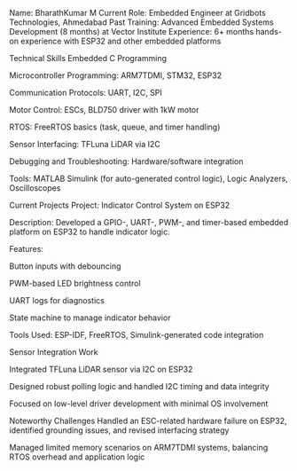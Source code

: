 Name: BharathKumar M
Current Role:  Embedded Engineer at Gridbots Technologies, Ahmedabad
Past Training: Advanced Embedded Systems Development (8 months) at Vector Institute
Experience: 6+ months hands-on experience with ESP32 and other embedded platforms

Technical Skills
Embedded C Programming

Microcontroller Programming: ARM7TDMI, STM32, ESP32

Communication Protocols: UART, I2C, SPI

Motor Control: ESCs, BLD750 driver with 1kW motor

RTOS: FreeRTOS basics (task, queue, and timer handling)

Sensor Interfacing: TFLuna LiDAR via I2C

Debugging and Troubleshooting: Hardware/software integration

Tools: MATLAB Simulink (for auto-generated control logic), Logic Analyzers, Oscilloscopes

Current Projects
Project: Indicator Control System on ESP32

Description: Developed a GPIO-, UART-, PWM-, and timer-based embedded platform on ESP32 to handle indicator logic.

Features:

Button inputs with debouncing

PWM-based LED brightness control

UART logs for diagnostics

State machine to manage indicator behavior

Tools Used: ESP-IDF, FreeRTOS, Simulink-generated code integration

Sensor Integration Work

Integrated TFLuna LiDAR sensor via I2C on ESP32

Designed robust polling logic and handled I2C timing and data integrity

Focused on low-level driver development with minimal OS involvement

Noteworthy Challenges
Handled an ESC-related hardware failure on ESP32, identified grounding issues, and revised interfacing strategy

Managed limited memory scenarios on ARM7TDMI systems, balancing RTOS overhead and application logic

